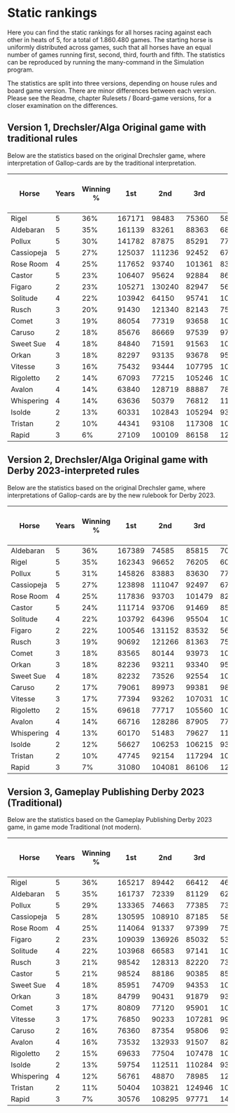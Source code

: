 # Static rankings
Here you can find the static rankings for all horses racing against each other
in heats of 5, for a total of 1.860.480 games. The starting horse is 
uniformly distributed across games, such that all horses have an equal number
of games running first, second, third, fourth and fifth. The statistics can be reproduced 
by running the many-command in the Simulation program.

The statistics are split into three versions, depending on house rules and
board game version. There are minor differences between each version. Please
see the Readme, chapter Rulesets / Board-game versions, 
for a closer examination on the differences.

## Version 1, Drechsler/Alga Original game with traditional rules
Below are the statistics based on the original Drechsler game, where
interpretation of Gallop-cards are by the traditional interpretation.

| Horse      | Years | Winning % | 1st    | 2nd    | 3rd    | 4th    | 5th    | Eliminations | Avg. Gallop cards drawn | Avg. Chance cards drawn |
| ---------- | ----- | --------- | ------ | ------ | ------ | ------ | ------ | ------------ | ----------------------- | ----------------------- |
| Rigel      | 5     | 36%       | 167171 |  98483 |  75360 |  58113 |  33478 | 32515        | 2.74                    | 1.40                    |
| Aldebaran  | 5     | 35%       | 161139 |  83261 |  88363 |  68783 |  32454 | 31120        | 2.18                    | 1.24                    |
| Pollux     | 5     | 30%       | 141782 |  87875 |  85291 |  77218 |  47896 | 25058        | 2.67                    | 0.95                    |
| Cassiopeja | 5     | 27%       | 125037 | 111236 |  92452 |  67703 |  29188 | 39504        | 2.08                    | 2.01                    |
| Rose Room  | 4     | 25%       | 117652 |  93740 | 101361 |  83430 |  41137 | 27800        | 2.14                    | 1.31                    |
| Castor     | 5     | 23%       | 106407 |  95624 |  92884 |  86613 |  58659 | 24933        | 2.26                    | 1.11                    |
| Figaro     | 2     | 23%       | 105271 | 130240 |  82947 |  56101 |  31834 | 58727        | 1.91                    | 3.31                    |
| Solitude   | 4     | 22%       | 103942 |  64150 |  95741 | 106713 |  67302 | 27272        | 1.68                    | 1.36                    |
| Rusch      | 3     | 20%       |  91430 | 121340 |  82143 |  75490 |  46588 | 48129        | 1.71                    | 2.68                    |
| Comet      | 3     | 19%       |  86054 |  77319 |  93658 | 108423 |  79694 | 19972        | 1.88                    | 0.98                    |
| Caruso     | 2     | 18%       |  85676 |  86669 |  97539 |  97894 |  70134 | 27208        | 2.40                    | 1.49                    |
| Sweet Sue  | 4     | 18%       |  84840 |  71591 |  91563 | 103076 |  90325 | 23725        | 2.17                    | 1.28                    |
| Orkan      | 3     | 18%       |  82297 |  93135 |  93678 |  95244 |  67914 | 32852        | 2.28                    | 1.88                    |
| Vitesse    | 3     | 16%       |  75432 |  93444 | 107795 | 107118 |  62035 | 19296        | 2.03                    | 1.05                    |
| Rigoletto  | 2     | 14%       |  67093 |  77215 | 105246 | 109323 |  84316 | 21927        | 2.07                    | 1.27                    |
| Avalon     | 4     | 14%       |  63840 | 128719 |  88887 |  78595 |  61687 | 43392        | 1.45                    | 2.49                    |
| Whispering | 4     | 14%       |  63636 |  50379 |  76812 | 118071 | 127320 | 28902        | 2.52                    | 1.64                    |
| Isolde     | 2     | 13%       |  60331 | 102843 | 105294 |  93763 |  62905 | 39984        | 1.62                    | 2.36                    |
| Tristan    | 2     | 10%       |  44341 |  93108 | 117308 | 108456 |  61012 | 40895        | 1.25                    | 2.45                    |
| Rapid      | 3     |  6%       |  27109 | 100109 |  86158 | 127010 |  92016 | 32718        | 0.09                    | 1.96                    |

## Version 2, Drechsler/Alga Original game with Derby 2023-interpreted rules
Below are the statistics based on the original Drechsler game, where
interpretations of Gallop-cards are by the new rulebook for Derby 2023.

| Horse      | Years | Winning % | 1st    | 2nd    | 3rd    | 4th    | 5th    | Eliminations | Avg. Gallop cards drawn | Avg. Chance cards drawn |
| ---------- | ----- | --------- | ------ | ------ | ------ | ------ | ------ | ------------ | ----------------------- | ----------------------- |
| Aldebaran  | 5     | 36%       | 167389 |  74585 |  85815 |  70407 |  34265 | 32659        | 2.26                    | 1.21                    |
| Rigel      | 5     | 35%       | 162343 |  96652 |  76205 |  60307 |  34988 | 34625        | 2.81                    | 1.41                    |
| Pollux     | 5     | 31%       | 145826 |  83883 |  83630 |  77328 |  48222 | 26231        | 2.70                    | 0.95                    |
| Cassiopeja | 5     | 27%       | 123898 | 111047 |  92497 |  67457 |  29498 | 40723        | 2.13                    | 2.01                    |
| Rose Room  | 4     | 25%       | 117836 |  93703 | 101479 |  82413 |  40937 | 28752        | 2.20                    | 1.31                    |
| Castor     | 5     | 24%       | 111714 |  93706 |  91469 |  85486 |  57228 | 25517        | 2.29                    | 1.11                    |
| Solitude   | 4     | 22%       | 103792 |  64396 |  95504 | 106659 |  65775 | 28994        | 1.75                    | 1.38                    |
| Figaro     | 2     | 22%       | 100546 | 131152 |  83532 |  56890 |  32154 | 60846        | 2.00                    | 3.31                    |
| Rusch      | 3     | 19%       |  90692 | 121266 |  81363 |  75671 |  47005 | 49123        | 1.74                    | 2.68                    |
| Comet      | 3     | 18%       |  83565 |  80144 |  93973 | 107842 |  78152 | 21444        | 1.94                    | 0.98                    |
| Orkan      | 3     | 18%       |  82236 |  93211 |  93340 |  95349 |  67542 | 33442        | 2.30                    | 1.88                    |
| Sweet Sue  | 4     | 18%       |  82232 |  73526 |  92554 | 102732 |  88995 | 25081        | 2.21                    | 1.27                    |
| Caruso     | 2     | 17%       |  79061 |  89973 |  99381 |  98512 |  69123 | 29070        | 2.48                    | 1.49                    |
| Vitesse    | 3     | 17%       |  77394 |  93262 | 107031 | 105386 |  61817 | 20230        | 2.06                    | 1.05                    |
| Rigoletto  | 2     | 15%       |  69618 |  77717 | 105560 | 107743 |  82344 | 22138        | 2.10                    | 1.27                    |
| Avalon     | 4     | 14%       |  66716 | 128286 |  87905 |  77623 |  60905 | 43685        | 1.46                    | 2.50                    |
| Whispering | 4     | 13%       |  60170 |  51483 |  79627 | 119343 | 124122 | 30375        | 2.59                    | 1.66                    |
| Isolde     | 2     | 12%       |  56627 | 106253 | 106215 |  93151 |  61652 | 41222        | 1.68                    | 2.36                    |
| Tristan    | 2     | 10%       |  47745 |  92154 | 117294 | 107077 |  59783 | 41067        | 1.27                    | 2.45                    |
| Rapid      | 3     |  7%       |  31080 | 104081 |  86106 | 123471 |  87672 | 32710        | 0.09                    | 1.97                    |


## Version 3, Gameplay Publishing Derby 2023 (Traditional)
Below are the statistics based on the Gameplay Publishing Derby 2023 game,
in game mode Traditional (not modern).

| Horse      | Years | Winning % | 1st    | 2nd    | 3rd    | 4th    | 5th    | Eliminations | Avg. Gallop cards drawn | Avg. Chance cards drawn |
| ---------- | ----- | --------- | ------ | ------ | ------ | ------ | ------ | ------------ | ----------------------- | ----------------------- |
| Rigel      | 5     | 36%       | 165217 |  89442 |  66412 |  46416 | 18587  | 79046        | 2.77                    | 1.33                    |
| Aldebaran  | 5     | 35%       | 161737 |  72339 |  81129 |  62338 | 23090  | 64487        | 2.21                    | 1.16                    |
| Pollux     | 5     | 29%       | 133365 |  74663 |  77385 |  73285 | 34464  | 71958        | 2.59                    | 0.84                    |
| Cassiopeja | 5     | 28%       | 130595 | 108910 |  87185 |  58393 | 19566  | 60471        | 2.18                    | 1.97                    |
| Rose Room  | 4     | 25%       | 114064 |  91337 |  97399 |  75612 | 28079  | 58629        | 2.16                    | 1.26                    |
| Figaro     | 2     | 23%       | 109039 | 136926 |  85032 |  53774 | 22433  | 57916        | 2.12                    | 3.38                    |
| Solitude   | 4     | 22%       | 103968 |  66583 |  97141 | 102990 | 47081  | 47357        | 1.74                    | 1.36                    |
| Rusch      | 3     | 21%       |  98542 | 128313 |  82220 |  73343 | 32791  | 49911        | 1.84                    | 2.70                    |
| Castor     | 5     | 21%       |  98524 |  88186 |  90385 |  85778 | 43112  | 59135        | 2.19                    | 1.03                    |
| Sweet Sue  | 4     | 18%       |  85951 |  74709 |  94353 | 101529 | 52165  | 56413        | 2.16                    | 1.22                    |
| Orkan      | 3     | 18%       |  84799 |  90431 |  91879 |  93027 | 47581  | 57403        | 2.24                    | 1.80                    |
| Comet      | 3     | 17%       |  80809 |  77120 |  95901 | 107441 | 54128  | 49721        | 1.87                    | 0.92                    |
| Vitesse    | 3     | 17%       |  76850 |  90233 | 107281 |  99594 | 40717  | 50445        | 2.00                    | 1.00                    |
| Caruso     | 2     | 16%       |  76360 |  87354 |  95806 |  93905 | 47689  | 64006        | 2.46                    | 1.41                    |
| Avalon     | 4     | 16%       |  73532 | 132933 |  91507 |  82315 | 44461  | 40372        | 1.53                    | 2.54                    |
| Rigoletto  | 2     | 15%       |  69633 |  77504 | 107478 | 106017 | 53054  | 51434        | 2.06                    | 1.16                    |
| Isolde     | 2     | 13%       |  59754 | 112511 | 110284 |  93257 | 45758  | 43556        | 1.72                    | 2.36                    |
| Whispering | 4     | 12%       |  56761 |  48870 |  78985 | 127730 | 88620  | 64154        | 2.53                    | 1.65                    |
| Tristan    | 2     | 11%       |  50404 | 103821 | 124946 | 107889 | 45479  | 32581        | 1.33                    | 2.46                    |
| Rapid      | 3     |  7%       |  30576 | 108295 |  97771 | 143280 | 82317  |  2881        | 0.09                    | 2.00                    |
